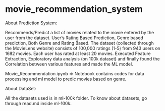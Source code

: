 # movie_recommendation_system

About Prediction System:

Recommends/Predict a list of movies related to the movie entered by the user from the dataset. User’s Rating Based Prediction, Genre based prediction, Both Genre and Rating Based. The dataset (collected through the MovieLens website) consists of 100,000 ratings (1-5) from 943 users on 1682 movies. Each user has rated at least 20 movies.
Executed Feature Extraction, Exploratory data analysis (on 100k dataset) and finally found the Correlation between various features and made the ML model.

Movie_Recommendation.ipynb => Notebook contains codes for data processing and ml model to predic movies based on genre. 

About DataSet:

All the datasets used is in ml-100k folder.
To know about datasets, go through read.md inside ml-100k.
